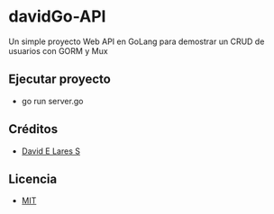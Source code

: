 # davidGo-API

Un simple proyecto Web API en GoLang para demostrar un CRUD de usuarios con GORM y Mux

## Ejecutar proyecto
  - go run server.go

## Créditos
- [David E Lares S](https://twitter.com/@davidlares3)

## Licencia

- [MIT](https://opensource.org/licenses/MIT)
